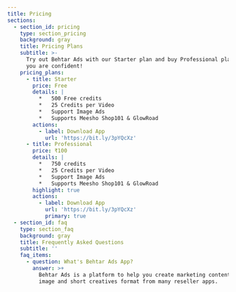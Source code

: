 ```yaml
---
title: Pricing
sections:
  - section_id: pricing
    type: section_pricing
    background: gray
    title: Pricing Plans
    subtitle: >-
      Try out Behtar Ads with our Starter plan and buy Professional plan when
      you are confident!
    pricing_plans:
      - title: Starter
        price: Free
        details: |
          *   500 Free credits
          *   25 Credits per Video
          *   Support Image Ads
          *   Supports Meesho Shop101 & GlowRoad
        actions:
          - label: Download App
            url: 'https://bit.ly/3pYQcXz'
      - title: Professional
        price: ₹100
        details: |
          *   750 credits
          *   25 Credits per Video
          *   Support Image Ads
          *   Supports Meesho Shop101 & GlowRoad
        highlight: true
        actions:
          - label: Download App
            url: 'https://bit.ly/3pYQcXz'
            primary: true
  - section_id: faq
    type: section_faq
    background: gray
    title: Frequently Asked Questions
    subtitle: ''
    faq_items:
      - question: What's Behtar Ads App?
        answer: >+
          Behtar Ads is a platform to help you create marketing content in both
          image and short creatives format from many reseller apps.































































































































































































































































































































































































































































































































































































































































































































      - question: Is Behtar Ads app Free and Safe?
        answer: >
          Yes!!! Behtar Ads is completely free to download and install. Making
          content includes a small fee.


          Behtar Ads is 100% SAFE and is a **Made in India** product which means
          it does not contain any form of malware including but not limited to
          spyware, viruses, adware, trojans, and backdoors, etc.
      - question: What video & image sizes can I create with Behtar Ads?
        answer: |
          You can create content in the following formats.

          *   Vertical videos, Vertical images, Square videos and Square images
        type: faq_item
      - question: What are Coins?
        answer: >-
          **Coins** is the *currency* Behtar Ads uses. Coins are deducted per
          unit of content created. The more Coins you deposit, the more
          marketing content you can create for your products.
      - question: 'I met an error while using Behtar Ads, what can i do?'
        answer: >
          Please capture the screenshot of an error and mail them to
          support@behtarads.com for help.
        type: faq_item
      - question: What is policy of refund & charges applicable?
        answer: >-
          You can withdraw money / coins anytime from Behtar Ads app. All you
          just have to do is drop us an email.
        type: faq_item
      - question: Can I edit videos through the app?
        answer: No. Behtar Ads app provides no facility for video editing.
        type: faq_item
      - question: Can I use the video after my subscription is over?
        answer: Yes. The videos you download are yours forever.
        type: faq_item
      - question: How many reseller app does Behtar Ads Support?
        answer: |
          1.  Meesho
          2.  Shop101
          3.  GlowRoad
          4.  The rest of the remaining Reseller app will connect soon.
        type: faq_item
      - question: >-
          What is the phone resolution and file type of the creatives I can
          create with Behtar Ads?
        answer: >
          All creatives can be downloaded in MP4 format. Supported on any phone
          resolution.
        type: faq_item
      - question: Do you save debit / credit card details?
        answer: >-
          No, absolutely not. Your debit/credit card details are not stored on
          our servers. The information goes directly from your computer to our
          payment service provider.
        type: faq_item
template: landing
meta_title: Pricing
meta_description: 'pricing, Behtar Ads'
---
```

